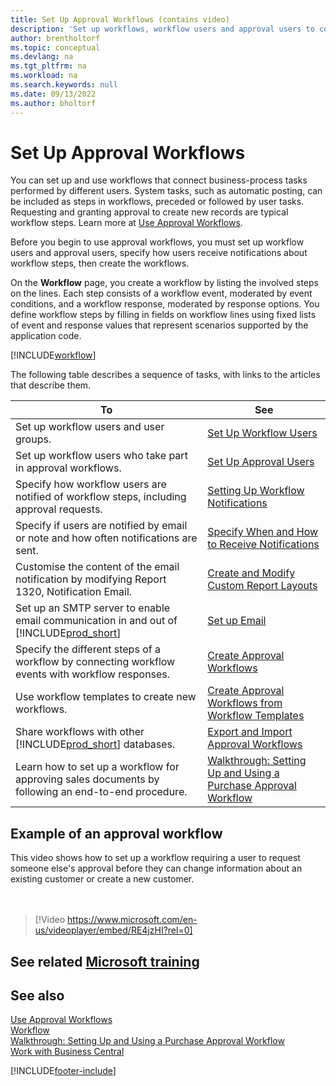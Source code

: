 ```yaml
---
title: Set Up Approval Workflows (contains video)
description: 'Set up workflows, workflow users and approval users to connect business-process system tasks performed by these different users.'
author: brentholtorf
ms.topic: conceptual
ms.devlang: na
ms.tgt_pltfrm: na
ms.workload: na
ms.search.keywords: null
ms.date: 09/13/2022
ms.author: bholtorf
---
```

# Set Up Approval Workflows

You can set up and use workflows that connect business-process tasks performed by different users. System tasks, such as automatic posting, can be included as steps in workflows, preceded or followed by user tasks. Requesting and granting approval to create new records are typical workflow steps. Learn more at [Use Approval Workflows](across-use-workflows.md).

Before you begin to use approval workflows, you must set up workflow users and approval users, specify how users receive notifications about workflow steps, then create the workflows.

On the **Workflow** page, you create a workflow by listing the involved steps on the lines. Each step consists of a workflow event, moderated by event conditions, and a workflow response, moderated by response options. You define workflow steps by filling in fields on workflow lines using fixed lists of event and response values that represent scenarios supported by the application code.

[!INCLUDE[workflow](includes/workflow.md)]

The following table describes a sequence of tasks, with links to the articles that describe them.

|**To**|**See**|  
|------------|-------------|  
|Set up workflow users and user groups.|[Set Up Workflow Users](across-how-to-set-up-workflow-users.md)|  
|Set up workflow users who take part in approval workflows.|[Set Up Approval Users](across-how-to-set-up-approval-users.md)|  
|Specify how workflow users are notified of workflow steps, including approval requests.|[Setting Up Workflow Notifications](across-setting-up-workflow-notifications.md)|  
|Specify if users are notified by email or note and how often notifications are sent.|[Specify When and How to Receive Notifications](across-how-to-specify-when-and-how-to-receive-notifications.md)|  
|Customise the content of the email notification by modifying Report 1320, Notification Email.|[Create and Modify Custom Report Layouts](ui-how-create-custom-report-layout.md)|  
|Set up an SMTP server to enable email communication in and out of [!INCLUDE[prod_short](includes/prod_short.md)]|[Set up Email](admin-how-setup-email.md)|
|Specify the different steps of a workflow by connecting workflow events with workflow responses.|[Create Approval Workflows](across-how-to-create-workflows.md)|  
|Use workflow templates to create new workflows.|[Create Approval Workflows from Workflow Templates](across-how-to-create-workflows-from-workflow-templates.md)|  
|Share workflows with other [!INCLUDE[prod_short](includes/prod_short.md)] databases.|[Export and Import Approval Workflows](across-how-to-export-and-import-workflows.md)|  
|Learn how to set up a workflow for approving sales documents by following an end-to-end procedure.|[Walkthrough: Setting Up and Using a Purchase Approval Workflow](walkthrough-setting-up-and-using-a-purchase-approval-workflow.md)|  

## Example of an approval workflow

This video shows how to set up a workflow requiring a user to request someone else's approval before they can change information about an existing customer or create a new customer.  
<br><br>  

> [!Video https://www.microsoft.com/en-us/videoplayer/embed/RE4jzHI?rel=0]

## See related [Microsoft training](/training/modules/create-workflows/)

## See also 

[Use Approval Workflows](across-use-workflows.md)  
[Workflow](across-workflow.md)  
[Walkthrough: Setting Up and Using a Purchase Approval Workflow](walkthrough-setting-up-and-using-a-purchase-approval-workflow.md)  
[Work with Business Central](ui-work-product.md)

[!INCLUDE[footer-include](includes/footer-banner.md)]
